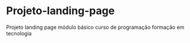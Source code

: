 # Projeto-landing-page
Projeto landing page módulo básico curso de programação formação em tecnologia
